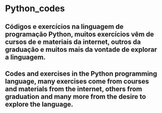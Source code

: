# Python_codes

Códigos e exercícios na linguagem de programação Python, muitos exercícios vêm de cursos de e materiais da internet, outros da graduação e muitos mais da vontade de explorar a linguagem.
---
Codes and exercises in the Python programming language, many exercises come from courses and materials from the internet, others from graduation and many more from the desire to explore the language.
---
